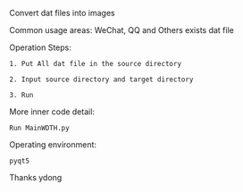 
Convert dat files into images

Common usage areas:
    WeChat, QQ and Others exists dat file

Operation Steps:

    1. Put All dat file in the source directory

    2. Input source directory and target directory

    3. Run

More inner code detail:

    Run MainWDTH.py

Operating environment:
    
    pyqt5

Thanks ydong
